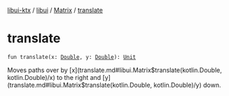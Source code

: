 [libui-ktx](../../index.md) / [libui](../index.md) / [Matrix](index.md) / [translate](./translate.md)

# translate

`fun translate(x: `[`Double`](https://kotlinlang.org/api/latest/jvm/stdlib/kotlin/-double/index.html)`, y: `[`Double`](https://kotlinlang.org/api/latest/jvm/stdlib/kotlin/-double/index.html)`): `[`Unit`](https://kotlinlang.org/api/latest/jvm/stdlib/kotlin/-unit/index.html)

Moves paths over by [x](translate.md#libui.Matrix$translate(kotlin.Double, kotlin.Double)/x) to the right and [y](translate.md#libui.Matrix$translate(kotlin.Double, kotlin.Double)/y) down.

